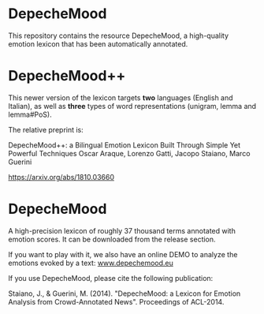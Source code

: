 DepecheMood
===========

This repository contains the resource DepecheMood, a high-quality emotion lexicon that has been automatically annotated.

# DepecheMood++

This newer version of the lexicon targets **two** languages (English and Italian), as well as **three** types of word representations (unigram, lemma and lemma#PoS).

The relative preprint is:

DepecheMood++: a Bilingual Emotion Lexicon Built Through Simple Yet Powerful Techniques
Oscar Araque, Lorenzo Gatti, Jacopo Staiano, Marco Guerini

https://arxiv.org/abs/1810.03660


# DepecheMood

A high-precision lexicon of roughly 37 thousand terms annotated with emotion scores. 
It can be downloaded from the release section.

If you want to play with it, we also have an online DEMO to analyze the emotions evoked by a text: www.depechemood.eu

If you use DepecheMood, please cite the following publication:

Staiano, J., & Guerini, M. (2014). "DepecheMood: a Lexicon for Emotion Analysis from Crowd-Annotated News". Proceedings of ACL-2014. 

